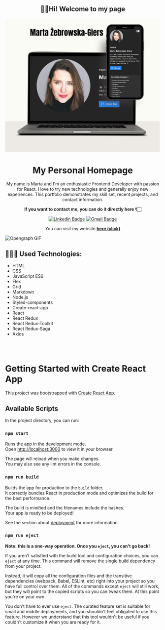 
<div align="center"> 
<h2> 👩🏻Hi! Welcome to my page </h2>

<img src="public/images/readme.png">

<h1>My Personal Homepage </h1>
 My name is Marta and I'm an enthusiastic Frontend Developer with passion for React. I love to try new technologies and generally enjoy new experiences. This portfolio demonstrates my skill set, recent projects, and contact information.  



**If you want to contact me, you can do it directly here 👇🏻**
<a id="contact"></a>


[![Linkedin Badge](https://img.shields.io/badge/LinkedIn-blue?style=flat&logo=linkedin&labelColor=blue&link=https://www.linkedin.com/in/mmarta-żebrowska-giers-a27b13270/)](https://www.linkedin.com/in/marta-żebrowska-giers-a27b13270/)
[![Gmail Badge](https://img.shields.io/badge/Gmail-red?style=flat-square&logo=Gmail&logoColor=white&link=mailto:m.zebrowska.giers@gmail.com)](mailto:m.zebrowska.giers@gmail.com)


You can visit my website [**here (click)**](https://marta-zebrowska.github.io/personal-homepage/)

</div>

![Opengraph GIF](public/images/presentation.gif)

<a id="technologies"></a>
##  👩🏻‍💻 Used Technologies:
- HTML
- CSS
- JavaScript ES6
- Flex
- Grid
- Markdown
- Node.js
- Styled-components
- Create-react-app
- React
- React Redux
- React Redux-Toolkit
- React Redux-Saga
- Axios

<br/><br/>

# Getting Started with Create React App

This project was bootstrapped with [Create React App](https://github.com/facebook/create-react-app).


## Available Scripts

In the project directory, you can run:

### `npm start`

Runs the app in the development mode.\
Open [http://localhost:3000](http://localhost:3000) to view it in your browser.

The page will reload when you make changes.\
You may also see any lint errors in the console.

### `npm run build`

Builds the app for production to the `build` folder.\
It correctly bundles React in production mode and optimizes the build for the best performance.

The build is minified and the filenames include the hashes.\
Your app is ready to be deployed!

See the section about [deployment](https://facebook.github.io/create-react-app/docs/deployment) for more information.

### `npm run eject`

**Note: this is a one-way operation. Once you `eject`, you can't go back!**

If you aren't satisfied with the build tool and configuration choices, you can `eject` at any time. This command will remove the single build dependency from your project.

Instead, it will copy all the configuration files and the transitive dependencies (webpack, Babel, ESLint, etc) right into your project so you have full control over them. All of the commands except `eject` will still work, but they will point to the copied scripts so you can tweak them. At this point you're on your own.

You don't have to ever use `eject`. The curated feature set is suitable for small and middle deployments, and you shouldn't feel obligated to use this feature. However we understand that this tool wouldn't be useful if you couldn't customize it when you are ready for it.

